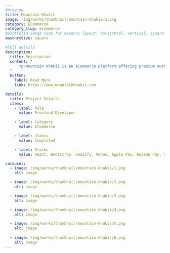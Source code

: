 ```yaml
---
#preview
title: Mountain Khakis
image: /img/works/thumbnail/mountain-khakis/1.png
category: ECommerce
category_slug: ecommerce
#portfolio image size for masonry layout: horizontal, vertical, square
masonrySize: square

#full details
description:
  title: Description
  content: "
      <p>Mountain Khakis is an eCommerce platform offering premium outdoor apparel. I contributed to modernizing their existing codebase by implementing new features, enhancing UI components, and integrating multiple payment options including Venmo, PayPal, Apple Pay, and Amazon Pay.</p>
  "
  button:
    label: Read More
    link: https://www.mountainkhakis.com

details:
  title: Project Details
  items:
    - label: Role
      value: Frontend Developer

    - label: Category
      value: ECommerce

    - label: Status
      value: Completed

    - label: Stacks
      value: React, Bootstrap, Shopify, Venmo, Apple Pay, Amazon Pay, Snowplow

carousel:
  - image: /img/works/thumbnail/mountain-khakis/1.png
    alt: image

  - image: /img/works/thumbnail/mountain-khakis/2.png
    alt: image

  - image: /img/works/thumbnail/mountain-khakis/3.png
    alt: image

  - image: /img/works/thumbnail/mountain-khakis/4.png
    alt: image

  - image: /img/works/thumbnail/mountain-khakis/5.png
    alt: image
  
  - image: /img/works/thumbnail/mountain-khakis/6.png
    alt: image
---
```

